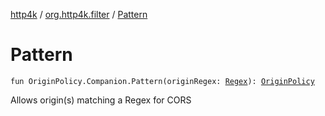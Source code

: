 [http4k](../index.md) / [org.http4k.filter](index.md) / [Pattern](./-pattern.md)

# Pattern

`fun OriginPolicy.Companion.Pattern(originRegex: `[`Regex`](https://kotlinlang.org/api/latest/jvm/stdlib/kotlin.text/-regex/index.html)`): `[`OriginPolicy`](-origin-policy.md)

Allows origin(s) matching a Regex for CORS

